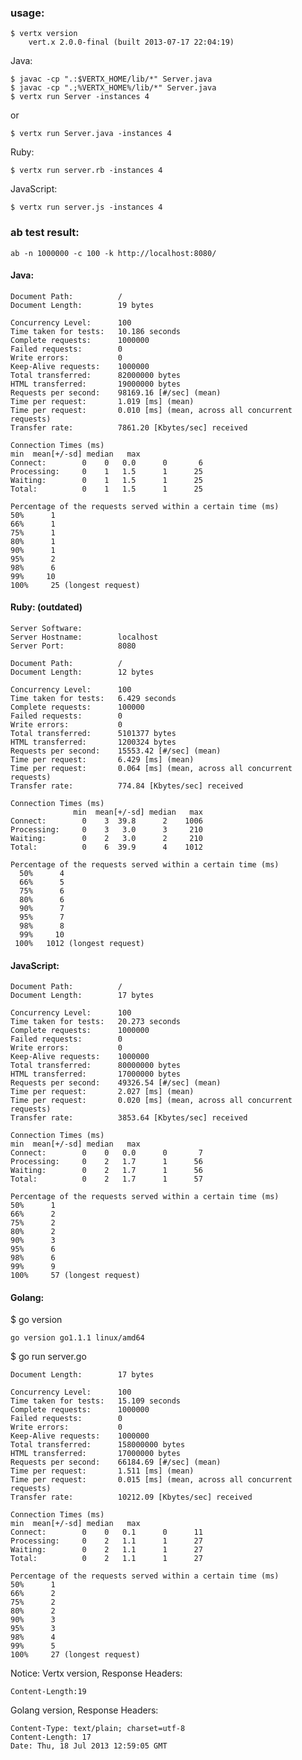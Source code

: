 ### usage:
    $ vertx version
        vert.x 2.0.0-final (built 2013-07-17 22:04:19)

Java:

    $ javac -cp ".:$VERTX_HOME/lib/*" Server.java
    $ javac -cp ".;%VERTX_HOME%/lib/*" Server.java
    $ vertx run Server -instances 4

or

    $ vertx run Server.java -instances 4

Ruby:

    $ vertx run server.rb -instances 4

JavaScript:

    $ vertx run server.js -instances 4

### ab test result:

    ab -n 1000000 -c 100 -k http://localhost:8080/


#### Java:

    Document Path:          /
    Document Length:        19 bytes

    Concurrency Level:      100
    Time taken for tests:   10.186 seconds
    Complete requests:      1000000
    Failed requests:        0
    Write errors:           0
    Keep-Alive requests:    1000000
    Total transferred:      82000000 bytes
    HTML transferred:       19000000 bytes
    Requests per second:    98169.16 [#/sec] (mean)
    Time per request:       1.019 [ms] (mean)
    Time per request:       0.010 [ms] (mean, across all concurrent requests)
    Transfer rate:          7861.20 [Kbytes/sec] received

    Connection Times (ms)
    min  mean[+/-sd] median   max
    Connect:        0    0   0.0      0       6
    Processing:     0    1   1.5      1      25
    Waiting:        0    1   1.5      1      25
    Total:          0    1   1.5      1      25

    Percentage of the requests served within a certain time (ms)
    50%      1
    66%      1
    75%      1
    80%      1
    90%      1
    95%      2
    98%      6
    99%     10
    100%     25 (longest request)

#### Ruby: (outdated)

    Server Software:
    Server Hostname:        localhost
    Server Port:            8080

    Document Path:          /
    Document Length:        12 bytes

    Concurrency Level:      100
    Time taken for tests:   6.429 seconds
    Complete requests:      100000
    Failed requests:        0
    Write errors:           0
    Total transferred:      5101377 bytes
    HTML transferred:       1200324 bytes
    Requests per second:    15553.42 [#/sec] (mean)
    Time per request:       6.429 [ms] (mean)
    Time per request:       0.064 [ms] (mean, across all concurrent requests)
    Transfer rate:          774.84 [Kbytes/sec] received

    Connection Times (ms)
                  min  mean[+/-sd] median   max
    Connect:        0    3  39.8      2    1006
    Processing:     0    3   3.0      3     210
    Waiting:        0    2   3.0      2     210
    Total:          0    6  39.9      4    1012

    Percentage of the requests served within a certain time (ms)
      50%      4
      66%      5
      75%      6
      80%      6
      90%      7
      95%      7
      98%      8
      99%     10
     100%   1012 (longest request)

#### JavaScript:

    Document Path:          /
    Document Length:        17 bytes

    Concurrency Level:      100
    Time taken for tests:   20.273 seconds
    Complete requests:      1000000
    Failed requests:        0
    Write errors:           0
    Keep-Alive requests:    1000000
    Total transferred:      80000000 bytes
    HTML transferred:       17000000 bytes
    Requests per second:    49326.54 [#/sec] (mean)
    Time per request:       2.027 [ms] (mean)
    Time per request:       0.020 [ms] (mean, across all concurrent requests)
    Transfer rate:          3853.64 [Kbytes/sec] received

    Connection Times (ms)
    min  mean[+/-sd] median   max
    Connect:        0    0   0.0      0       7
    Processing:     0    2   1.7      1      56
    Waiting:        0    2   1.7      1      56
    Total:          0    2   1.7      1      57

    Percentage of the requests served within a certain time (ms)
    50%      1
    66%      2
    75%      2
    80%      2
    90%      3
    95%      6
    98%      6
    99%      9
    100%     57 (longest request)


#### Golang:

  $ go version

    go version go1.1.1 linux/amd64

  $ go run server.go

    Document Length:        17 bytes

    Concurrency Level:      100
    Time taken for tests:   15.109 seconds
    Complete requests:      1000000
    Failed requests:        0
    Write errors:           0
    Keep-Alive requests:    1000000
    Total transferred:      158000000 bytes
    HTML transferred:       17000000 bytes
    Requests per second:    66184.69 [#/sec] (mean)
    Time per request:       1.511 [ms] (mean)
    Time per request:       0.015 [ms] (mean, across all concurrent requests)
    Transfer rate:          10212.09 [Kbytes/sec] received

    Connection Times (ms)
    min  mean[+/-sd] median   max
    Connect:        0    0   0.1      0      11
    Processing:     0    2   1.1      1      27
    Waiting:        0    2   1.1      1      27
    Total:          0    2   1.1      1      27

    Percentage of the requests served within a certain time (ms)
    50%      1
    66%      2
    75%      2
    80%      2
    90%      3
    95%      3
    98%      4
    99%      5
    100%     27 (longest request)


Notice:
Vertx version, Response Headers:

    Content-Length:19


Golang version, Response Headers:

    Content-Type: text/plain; charset=utf-8
    Content-Length: 17
    Date: Thu, 18 Jul 2013 12:59:05 GMT
